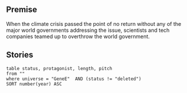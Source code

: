 ## Premise

When the climate crisis passed the point of no return without any of the major world governments addressing the issue, scientists and tech companies teamed up to overthrow the world government. 

## Stories 

```dataview
table status, protagonist, length, pitch
from ""
where universe = "GeneE"  AND (status != "deleted")
SORT number(year) ASC
```